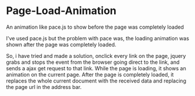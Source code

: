 # Page-Load-Animation
An animation like pace.js to show before the page was completely loaded

I've used pace.js but the problem with pace was, the loading animation was shown after the page was completely loaded.

So, i have tried and made a solution, onclick every link on the page, jquery grabs and stops the event from the browser going direct to the link, and sends a ajax get request to that link. While the page is loading, it shows an animation on the current page. After the page is completely loaded, it replaces the whole current document with the received data and replacing the page url in the address bar.
